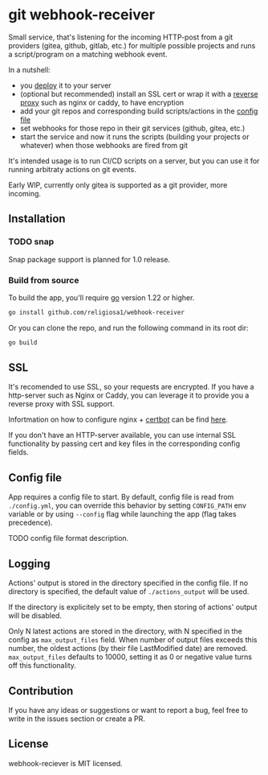 # git webhook-receiver

Small service, that's listening for the incoming HTTP-post from a git providers
(gitea, github, gitlab, etc.) for multiple possible projects and runs
a script/program on a matching webhook event.

In a nutshell:

- you [deploy](#installation) it to your server
- (optional but recommended) install an SSL cert or wrap it with
  a [reverse proxy](#reverse-proxy) such as nginx or caddy, to have encryption
- add your git repos and corresponding build scripts/actions in the
  [config file](#config-file)
- set webhooks for those repo in their git services (github, gitea, etc.)
- start the service and now it runs the scripts (building your projects or
  whatever) when those webhooks are fired from git

It's intended usage is to run CI/CD scripts on a server, but you can use it for
running arbitraty actions on git events.

Early WIP, currently only gitea is supported as a git provider, more incoming.

## Installation

### TODO snap

Snap package support is planned for 1.0 release.

### Build from source

To build the app, you'll require [go](https://go.dev/) version 1.22 or higher.

```sh
go install github.com/religiosa1/webhook-receiver
```

Or you can clone the repo, and run the following command in its root dir:

```sh
go build
```

## SSL

It's recomended to use SSL, so your requests are encrypted.
If you have a http-server such as Nginx or Caddy, you can leverage
it to provide you a reverse proxy with SSL support.

Infortmation on how to configure nginx + [certbot](https://certbot.eff.org/)
can be find [here](./docs/nginx-setup.md).

If you don't have an HTTP-server available, you can use internal
SSL functionality by passing cert and key files in the corresponding config
fields.

## Config file

App requires a config file to start. By default, config file is read from
`./config.yml`, you can override this behavior by setting `CONFIG_PATH` env
variable or by using `--config` flag while launching the app (flag takes precedence).

TODO config file format description.

## Logging

Actions' output is stored in the directory specified in the config file.
If no directory is specified, the default value of `./actions_output` will be used.

If the directory is explicitely set to be empty, then storing of actions' output
will be disabled.

Only N latest actions are stored in the directory, with N specified in the config
as `max_output_files` field. When number of output files exceeds this number,
the oldest actions (by their file LastModified date) are removed.
`max_output_files` defaults to 10000, setting it as 0 or negative value turns off
this functionality.

## Contribution

If you have any ideas or suggestions or want to report a bug, feel free to
write in the issues section or create a PR.

## License

webhook-reciever is MIT licensed.

